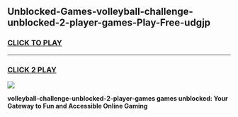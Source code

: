 
## Unblocked-Games-volleyball-challenge-unblocked-2-player-games-Play-Free-udgjp
<h3>
<a href="https://premium76.site?title=volleyball-challenge-unblocked-2-player-games&ref=23A">CLICK TO PLAY</a></h3>
<hr>

<h3>
<a href="https://premium76.site?title=volleyball-challenge-unblocked-2-player-games&ref=23A">CLICK 2 PLAY</a>
  
</h3>

<a href="https://premium76.site?title=volleyball-challenge-unblocked-2-player-games&ref=23A"><img src="https://clearcache.store/games.png"></a>


**volleyball-challenge-unblocked-2-player-games games unblocked: Your Gateway to Fun and Accessible Online Gaming**
